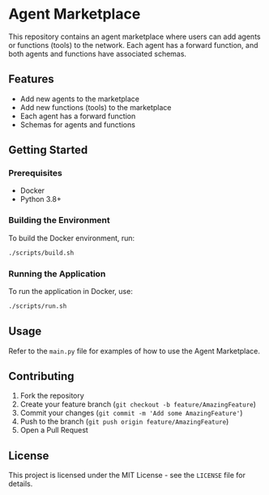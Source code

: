 
# Agent Marketplace

This repository contains an agent marketplace where users can add agents or functions (tools) to the network. Each agent has a forward function, and both agents and functions have associated schemas.

## Features

- Add new agents to the marketplace
- Add new functions (tools) to the marketplace
- Each agent has a forward function
- Schemas for agents and functions

## Getting Started

### Prerequisites

- Docker
- Python 3.8+

### Building the Environment

To build the Docker environment, run:

```bash
./scripts/build.sh
```

### Running the Application

To run the application in Docker, use:

```bash
./scripts/run.sh
```

## Usage

Refer to the `main.py` file for examples of how to use the Agent Marketplace.

## Contributing

1. Fork the repository
2. Create your feature branch (`git checkout -b feature/AmazingFeature`)
3. Commit your changes (`git commit -m 'Add some AmazingFeature'`)
4. Push to the branch (`git push origin feature/AmazingFeature`)
5. Open a Pull Request

## License

This project is licensed under the MIT License - see the `LICENSE` file for details.
